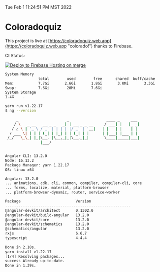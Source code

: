 Tue Feb  1 11:24:51 PM MST 2022

# Coloradoquiz


This project is live at [https://coloradoquiz.web.app](https://coloradoquiz.web.app "colorado!") thanks to Firebase.

CI Status: 

[![Deploy to Firebase Hosting on merge](https://github.com/teamkushal/coloradoquiz/actions/workflows/firebase-hosting-merge.yml/badge.svg)](https://github.com/teamkushal/coloradoquiz/actions/workflows/firebase-hosting-merge.yml)

```bash
System Memory
               total        used        free      shared  buff/cache   available
Mem:           7.7Gi       2.6Gi       1.8Gi       3.0Mi       3.3Gi       4.8Gi
Swap:          7.6Gi        20Mi       7.6Gi
System Storage
1.4G	.
```
```bash
yarn run v1.22.17
$ ng --version

     _                      _                 ____ _     ___
    / \   _ __   __ _ _   _| | __ _ _ __     / ___| |   |_ _|
   / △ \ | '_ \ / _` | | | | |/ _` | '__|   | |   | |    | |
  / ___ \| | | | (_| | |_| | | (_| | |      | |___| |___ | |
 /_/   \_\_| |_|\__, |\__,_|_|\__,_|_|       \____|_____|___|
                |___/
    

Angular CLI: 13.2.0
Node: 16.13.2
Package Manager: yarn 1.22.17
OS: linux x64

Angular: 13.2.0
... animations, cdk, cli, common, compiler, compiler-cli, core
... forms, localize, material, platform-browser
... platform-browser-dynamic, router, service-worker

Package                         Version
---------------------------------------------------------
@angular-devkit/architect       0.1302.0
@angular-devkit/build-angular   13.2.0
@angular-devkit/core            13.2.0
@angular-devkit/schematics      13.2.0
@schematics/angular             13.2.0
rxjs                            6.6.7
typescript                      4.4.4
    
Done in 2.18s.
yarn install v1.22.17
[1/4] Resolving packages...
success Already up-to-date.
Done in 1.39s.
```
```bash
